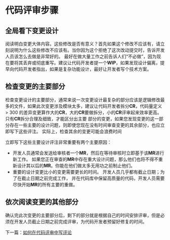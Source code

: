 # 代码评审步骤

## 全局看下变更设计

  阅读明白变更大体内容。这些修改是否有意义？首先如果这个修改不应该有，请立刻说明为什么这些修改不应该有。当你因为这个拒绝了这次改动提交时，告诉开发人员该怎么去做是非常好的。
最好在做大量工作之前告诉人们“不必做”，因为现在要将其丢弃或彻底重写。建议让代码开发者提一个**WIP**，如果发现设计偏离，提早向代码开发者指出，如果是复杂功能设计，最好让开发者写个技术方案。

## 检查变更的主要部分

  检查变更设计的主要部分，通常来说一次变更设计最复杂的部分应该是逻辑修改最多的文件，如果此次变更涉及模块太多，建议让代码开发者拆分**CR**，代码量定义 > 300 的差异变更算作大的**CR**，大的**CR**要做拆分，小的**CR**评审起来效率更高。只有**CR**拆分合理及细致，才能区分出主要
部分的变更，如果您发现变更的这一部分存在一些主要的设计问题，则即使您现在没有时间审查变更的其余部分，也应立即写下这些评注。 实际上，检查其余的变更可能会浪费时间

立即写下这些主要设计评注非常重要有两个主要原因：

- 开发人员通常会发送给审核者一个**MR**，然后在等待审核时立即基于该**MR**进行新工作。 如果您正在审查的**MR**中存在重大设计问题，那么他们也将不得不重新设计其以后的**MR**。你能在他们做太多无用功之前制止他们。  
- 重要的设计变更比小的变更需要更长的时间。 开发人员几乎都有截止日期；为了在截止日期之前完成工作， 并在代码库中保留高质量的代码，开发人员需要尽快开始**MR**的所有主要的重做。
  
## 依次阅读变更的其他部分

  确认完此次变更的主要部分后，剩下的部分就是根据自己的时间安排评审，但是必须在开发人员截止日期之前完成评审，为代码开发者预留好修复的时间。

下一篇：[如何在代码评审中写评论](./docs/Comments.md)
